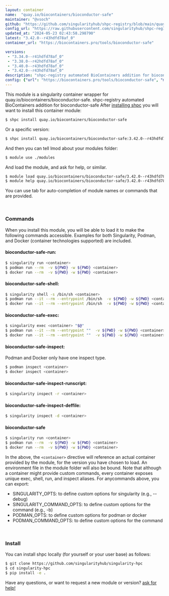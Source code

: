 ```yaml
---
layout: container
name:  "quay.io/biocontainers/bioconductor-safe"
maintainer: "@vsoch"
github: "https://github.com/singularityhub/shpc-registry/blob/main/quay.io/biocontainers/bioconductor-safe/container.yaml"
config_url: "https://raw.githubusercontent.com/singularityhub/shpc-registry/main/quay.io/biocontainers/bioconductor-safe/container.yaml"
updated_at: "2024-05-23 02:43:58.298790"
latest: "3.42.0--r43hdfd78af_0"
container_url: "https://biocontainers.pro/tools/bioconductor-safe"

versions:
 - "3.34.0--r41hdfd78af_0"
 - "3.38.0--r42hdfd78af_0"
 - "3.40.0--r43hdfd78af_0"
 - "3.42.0--r43hdfd78af_0"
description: "shpc-registry automated BioContainers addition for bioconductor-safe"
config: {"url": "https://biocontainers.pro/tools/bioconductor-safe", "maintainer": "@vsoch", "description": "shpc-registry automated BioContainers addition for bioconductor-safe", "latest": {"3.42.0--r43hdfd78af_0": "sha256:b7217a9ca5b117134180a3d6beb6a729d7f2628a719e470f439385ff6593f2ca"}, "tags": {"3.34.0--r41hdfd78af_0": "sha256:209ffffbeb9ec009267fa37fa3a8f2dd32f351eb66e6812c7d349398c9ad3123", "3.38.0--r42hdfd78af_0": "sha256:1e726c7900eea77e821f8f1700a1728ef37548c84c98d1ee0f87473b3f76ef91", "3.40.0--r43hdfd78af_0": "sha256:4b2ea64e2accb672643662c1ff6beaaa8722dea4aeae9ef2b7e6e0dc71c8e626", "3.42.0--r43hdfd78af_0": "sha256:b7217a9ca5b117134180a3d6beb6a729d7f2628a719e470f439385ff6593f2ca"}, "docker": "quay.io/biocontainers/bioconductor-safe"}
---
```


This module is a singularity container wrapper for quay.io/biocontainers/bioconductor-safe.
shpc-registry automated BioContainers addition for bioconductor-safe
After [installing shpc](#install) you will want to install this container module:


```bash
$ shpc install quay.io/biocontainers/bioconductor-safe
```

Or a specific version:

```bash
$ shpc install quay.io/biocontainers/bioconductor-safe:3.42.0--r43hdfd78af_0
```

And then you can tell lmod about your modules folder:

```bash
$ module use ./modules
```

And load the module, and ask for help, or similar.

```bash
$ module load quay.io/biocontainers/bioconductor-safe/3.42.0--r43hdfd78af_0
$ module help quay.io/biocontainers/bioconductor-safe/3.42.0--r43hdfd78af_0
```

You can use tab for auto-completion of module names or commands that are provided.

<br>

### Commands

When you install this module, you will be able to load it to make the following commands accessible.
Examples for both Singularity, Podman, and Docker (container technologies supported) are included.

#### bioconductor-safe-run:

```bash
$ singularity run <container>
$ podman run --rm  -v ${PWD} -w ${PWD} <container>
$ docker run --rm  -v ${PWD} -w ${PWD} <container>
```

#### bioconductor-safe-shell:

```bash
$ singularity shell -s /bin/sh <container>
$ podman run --it --rm --entrypoint /bin/sh  -v ${PWD} -w ${PWD} <container>
$ docker run --it --rm --entrypoint /bin/sh  -v ${PWD} -w ${PWD} <container>
```

#### bioconductor-safe-exec:

```bash
$ singularity exec <container> "$@"
$ podman run --it --rm --entrypoint ""  -v ${PWD} -w ${PWD} <container> "$@"
$ docker run --it --rm --entrypoint ""  -v ${PWD} -w ${PWD} <container> "$@"
```

#### bioconductor-safe-inspect:

Podman and Docker only have one inspect type.

```bash
$ podman inspect <container>
$ docker inspect <container>
```

#### bioconductor-safe-inspect-runscript:

```bash
$ singularity inspect -r <container>
```

#### bioconductor-safe-inspect-deffile:

```bash
$ singularity inspect -d <container>
```



#### bioconductor-safe

```bash
$ singularity run <container>
$ podman run --rm  -v ${PWD} -w ${PWD} <container>
$ docker run --rm  -v ${PWD} -w ${PWD} <container>
```


In the above, the `<container>` directive will reference an actual container provided
by the module, for the version you have chosen to load. An environment file in the
module folder will also be bound. Note that although a container
might provide custom commands, every container exposes unique exec, shell, run, and
inspect aliases. For anycommands above, you can export:

 - SINGULARITY_OPTS: to define custom options for singularity (e.g., --debug)
 - SINGULARITY_COMMAND_OPTS: to define custom options for the command (e.g., -b)
 - PODMAN_OPTS: to define custom options for podman or docker
 - PODMAN_COMMAND_OPTS: to define custom options for the command

<br>

### Install

You can install shpc locally (for yourself or your user base) as follows:

```bash
$ git clone https://github.com/singularityhub/singularity-hpc
$ cd singularity-hpc
$ pip install -e .
```

Have any questions, or want to request a new module or version? [ask for help!](https://github.com/singularityhub/singularity-hpc/issues)
